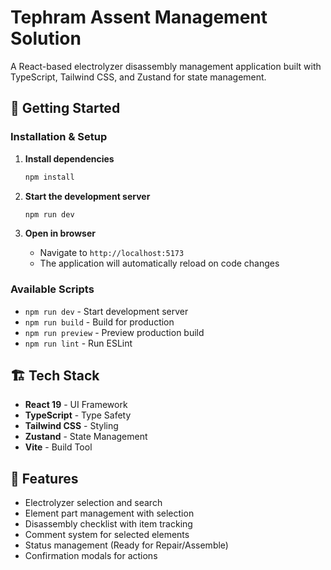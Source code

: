 # Tephram Assent Management Solution

A React-based electrolyzer disassembly management application built with TypeScript, Tailwind CSS, and Zustand for state management.

## 🚀 Getting Started


### Installation & Setup


1. **Install dependencies**
   ```bash
   npm install
   ```

2. **Start the development server**
   ```bash
   npm run dev
   ```

3. **Open in browser**
   - Navigate to `http://localhost:5173`
   - The application will automatically reload on code changes

### Available Scripts

- `npm run dev` - Start development server
- `npm run build` - Build for production
- `npm run preview` - Preview production build
- `npm run lint` - Run ESLint

## 🏗️ Tech Stack

- **React 19** - UI Framework
- **TypeScript** - Type Safety
- **Tailwind CSS** - Styling
- **Zustand** - State Management
- **Vite** - Build Tool

## 📱 Features

- Electrolyzer selection and search
- Element part management with selection
- Disassembly checklist with item tracking
- Comment system for selected elements
- Status management (Ready for Repair/Assemble)
- Confirmation modals for actions

